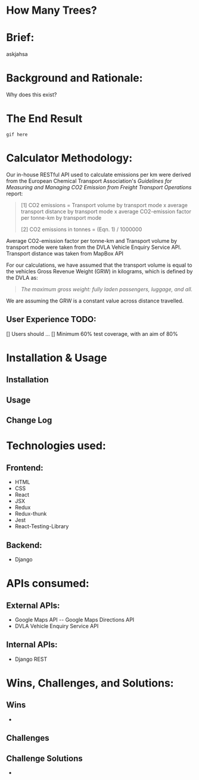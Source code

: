 # How Many Trees?
# Brief:
askjahsa

# Background and Rationale: 
Why does this exist? 

# The End Result
`gif here`

# Calculator Methodology: 
Our in-house RESTful API used to calculate emissions per km were derived from the European Chemical Transport Association's *Guidelines for Measuring and Managing CO2
 Emission from Freight Transport Operations* report:

> [1] CO2 emissions = Transport volume by transport mode x average transport distance by transport mode x average CO2-emission factor per tonne-km by transport mode
>
> [2] CO2 emissions in tonnes = (Eqn. 1) / 1000000

Average CO2-emission factor per tonne-km and Transport volume by transport mode were taken from the DVLA Vehicle Enquiry Service API. Transport distance was taken from MapBox API

For our calculations, we have assumed that the transport volume is equal to the vehicles Gross Revenue Weight (GRW) in kilograms, which is defined by the DVLA as:

> *The maximum gross weight: fully laden passengers, luggage, and all.* 

We are assuming the GRW is a constant value across distance travelled. 

## User Experience TODO:
[] Users should ...
[] Minimum 60% test coverage, with an aim of 80%

# Installation & Usage
## Installation

## Usage

## Change Log

# Technologies used:
## Frontend:
- HTML
- CSS
- React
- JSX
- Redux
- Redux-thunk
- Jest
- React-Testing-Library

## Backend:
- Django

# APIs consumed:
## External APIs:
- Google Maps API
-- Google Maps Directions API
- DVLA Vehicle Enquiry Service API

## Internal APIs:
- Django REST 

# Wins, Challenges, and Solutions:
## Wins
- 
## Challenges

## Challenge Solutions
- 
